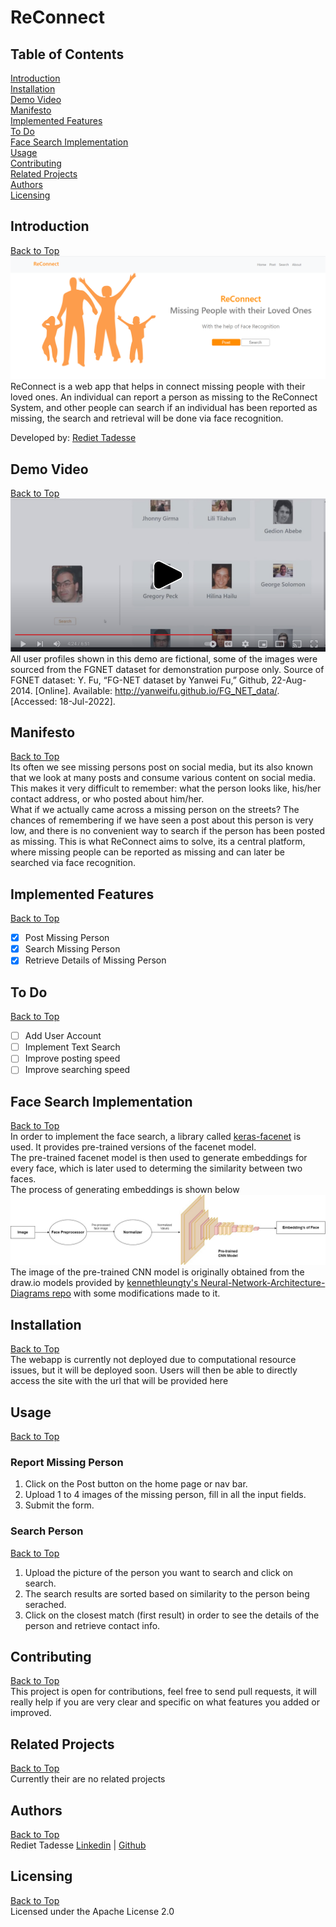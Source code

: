 # ReConnect
## Table of Contents
[Introduction](https://github.com/Reid-T-W/ReConnect#introduction)  
[Installation](https://github.com/Reid-T-W/ReConnect#installation)  
[Demo Video](https://github.com/Reid-T-W/ReConnect#demo-video)  
[Manifesto](https://github.com/Reid-T-W/ReConnect#manifesto)  
[Implemented Features](https://github.com/Reid-T-W/ReConnect#implemented-features)  
[To Do](https://github.com/Reid-T-W/ReConnect#to-do)  
[Face Search Implementation](https://github.com/Reid-T-W/ReConnect#face-search-implementation)  
[Usage](https://github.com/Reid-T-W/ReConnect#usage)  
[Contributing](https://github.com/Reid-T-W/ReConnect#contributing)  
[Related Projects](https://github.com/Reid-T-W/ReConnect#related-projects)  
[Authors](https://github.com/Reid-T-W/ReConnect#authors)  
[Licensing](https://github.com/Reid-T-W/ReConnect#licensing)  

## Introduction
[Back to Top](https://github.com/Reid-T-W/ReConnect#table-of-contents)  
![alt text](https://github.com/Reid-T-W/ReConnect/blob/master/ReConnect_home_page_for_README.png?raw=true)
ReConnect is a web app that helps in connect missing people with their loved ones. An individual can report a person as missing to the ReConnect System, and other people can search if an individual has been reported as missing, the search and retrieval will be done via face recognition. 

Developed by: [Rediet Tadesse](https://www.linkedin.com/in/rediet-tadesse-43209013b/)
## Demo Video
[Back to Top](https://github.com/Reid-T-W/ReConnect#table-of-contents)
[![Demo video for ReConnect](https://github.com/Reid-T-W/ReConnect/blob/master/Demo_Video_For_README.png?raw=true)](https://youtu.be/f7LR0ib_mG0)
All user profiles shown in this demo are fictional, some of the images were sourced from the FGNET dataset for demonstration purpose only. 
Source of FGNET dataset: Y. Fu, “FG-NET dataset by Yanwei Fu,” Github, 22-Aug-2014. [Online]. Available: http://yanweifu.github.io/FG_NET_data/. [Accessed: 18-Jul-2022].
## Manifesto  
[Back to Top](https://github.com/Reid-T-W/ReConnect#table-of-contents)  
Its often we see missing persons post on social media, but its also known that we look at many posts and consume various content on social media. This makes it very difficult to remember: what the person looks like, his/her contact address, or who posted about him/her.  
What if we actually came across a missing person on the streets? The chances of remembering if we have seen a post about this person is very low, and there is no convenient way to search if the person has been posted as missing.
This is what ReConnect aims to solve, its a central platform, where missing people can be reported as missing and can later be searched via face recognition.
## Implemented Features  
[Back to Top](https://github.com/Reid-T-W/ReConnect#table-of-contents)
- [x] Post Missing Person
- [x] Search Missing Person
- [x] Retrieve Details of Missing Person
## To Do  
[Back to Top](https://github.com/Reid-T-W/ReConnect#table-of-contents)
- [ ] Add User Account
- [ ] Implement Text Search
- [ ] Improve posting speed
- [ ] Improve searching speed
## Face Search Implementation  
[Back to Top](https://github.com/Reid-T-W/ReConnect#table-of-contents)  
In order to implement the face search, a library called [keras-facenet](https://github.com/faustomorales/keras-facenet) is used. It provides pre-trained versions of the facenet model.  
The pre-trained facenet model is then used to generate embeddings for every face, which is later used to determing the similarity between two faces.  
The process of generating embeddings is shown below  
![alt text](https://github.com/Reid-T-W/ReConnect/blob/master/embedding_geneartion_process.jpg?raw=true)
The image of the pre-trained CNN model is originally obtained from the draw.io models provided by [kennethleungty's Neural-Network-Architecture-Diagrams repo](https://github.com/kennethleungty/Neural-Network-Architecture-Diagrams) with some modifications made to it.  
## Installation
[Back to Top](https://github.com/Reid-T-W/ReConnect#table-of-contents)  
The webapp is currently not deployed due to computational resource issues, but it will be deployed soon. Users will then be able to directly access the site with the url that will be provided here

## Usage
[Back to Top](https://github.com/Reid-T-W/ReConnect#table-of-contents)  
### Report Missing Person
1. Click on the Post button on the home page or nav bar.
2. Upload 1 to 4 images of the missing person, fill in all the input fields.
3. Submit the form.

### Search Person
[Back to Top](https://github.com/Reid-T-W/ReConnect#table-of-contents)  
1. Upload the picture of the person you want to search and click on search.
2. The search results are sorted based on similarity to the person being serached.
3. Click on the closest match (first result) in order to see the details of the person and retrieve contact info.

## Contributing
[Back to Top](https://github.com/Reid-T-W/ReConnect#table-of-contents)  
This project is open for contributions, feel free to send pull requests, it will really help if you are very clear and specific on what features you added or improved.

## Related Projects
[Back to Top](https://github.com/Reid-T-W/ReConnect#table-of-contents)  
Currently their are no related projects
## Authors  
[Back to Top](https://github.com/Reid-T-W/ReConnect#table-of-contents)  
Rediet Tadesse [Linkedin](https://www.linkedin.com/in/rediet-tadesse-43209013b/) | [Github](https://github.com/Reid-T-W)  
## Licensing
[Back to Top](https://github.com/Reid-T-W/ReConnect#table-of-contents)  
Licensed under the Apache License 2.0

